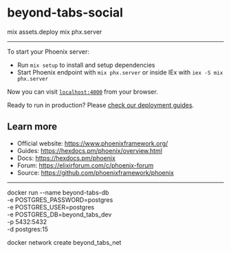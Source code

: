 # beyond-tabs-social

mix assets.deploy
mix phx.server

---

To start your Phoenix server:

  * Run `mix setup` to install and setup dependencies
  * Start Phoenix endpoint with `mix phx.server` or inside IEx with `iex -S mix phx.server`

Now you can visit [`localhost:4000`](http://localhost:4000) from your browser.

Ready to run in production? Please [check our deployment guides](https://hexdocs.pm/phoenix/deployment.html).

## Learn more

  * Official website: https://www.phoenixframework.org/
  * Guides: https://hexdocs.pm/phoenix/overview.html
  * Docs: https://hexdocs.pm/phoenix
  * Forum: https://elixirforum.com/c/phoenix-forum
  * Source: https://github.com/phoenixframework/phoenix

---

docker run --name beyond-tabs-db \
  -e POSTGRES_PASSWORD=postgres \
  -e POSTGRES_USER=postgres \
  -e POSTGRES_DB=beyond_tabs_dev \
  -p 5432:5432 \
  -d postgres:15

docker network create beyond_tabs_net


